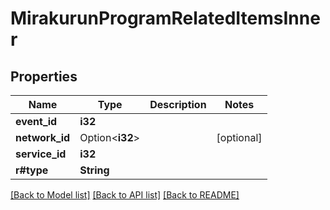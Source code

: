 # MirakurunProgramRelatedItemsInner

## Properties

Name | Type | Description | Notes
------------ | ------------- | ------------- | -------------
**event_id** | **i32** |  | 
**network_id** | Option<**i32**> |  | [optional]
**service_id** | **i32** |  | 
**r#type** | **String** |  | 

[[Back to Model list]](../README.md#documentation-for-models) [[Back to API list]](../README.md#documentation-for-api-endpoints) [[Back to README]](../README.md)


